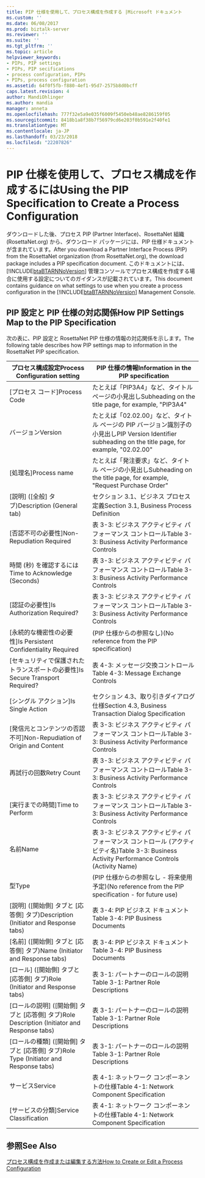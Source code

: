 ```yaml
---
title: PIP 仕様を使用して、プロセス構成を作成する |Microsoft ドキュメント
ms.custom: ''
ms.date: 06/08/2017
ms.prod: biztalk-server
ms.reviewer: ''
ms.suite: ''
ms.tgt_pltfrm: ''
ms.topic: article
helpviewer_keywords:
- PIPs, PIP settings
- PIPs, PIP secifications
- process configuration, PIPs
- PIPs, process configuration
ms.assetid: 64f0f5fb-f880-4ef1-95d7-2575b8d0bcff
caps.latest.revision: 4
author: MandiOhlinger
ms.author: mandia
manager: anneta
ms.openlocfilehash: 777f32e5a9e035f6009f5450eb48ae8286159f05
ms.sourcegitcommit: 8418b1a8f38b7f56979cd6e203f0b591e2f40fe1
ms.translationtype: MT
ms.contentlocale: ja-JP
ms.lasthandoff: 03/23/2018
ms.locfileid: "22207826"
---
```

# <a name="using-the-pip-specification-to-create-a-process-configuration"></a><span data-ttu-id="52f1f-102">PIP 仕様を使用して、プロセス構成を作成するには</span><span class="sxs-lookup"><span data-stu-id="52f1f-102">Using the PIP Specification to Create a Process Configuration</span></span>
<span data-ttu-id="52f1f-103">ダウンロードした後、プロセス PIP (Partner Interface)、RosettaNet 組織 (RosettaNet.org) から、ダウンロード パッケージには、PIP 仕様ドキュメントが含まれています。</span><span class="sxs-lookup"><span data-stu-id="52f1f-103">After you download a Partner Interface Process (PIP) from the RosettaNet organization (from RosettaNet.org), the download package includes a PIP specification document.</span></span> <span data-ttu-id="52f1f-104">このドキュメントには、[!INCLUDE[btaBTARNNoVersion](../../includes/btabtarnnoversion-md.md)] 管理コンソールでプロセス構成を作成する場合に使用する設定についてのガイダンスが記載されています。</span><span class="sxs-lookup"><span data-stu-id="52f1f-104">This document contains guidance on what settings to use when you create a process configuration in the [!INCLUDE[btaBTARNNoVersion](../../includes/btabtarnnoversion-md.md)] Management Console.</span></span>  
  
## <a name="how-pip-settings-map-to-the-pip-specification"></a><span data-ttu-id="52f1f-105">PIP 設定と PIP 仕様の対応関係</span><span class="sxs-lookup"><span data-stu-id="52f1f-105">How PIP Settings Map to the PIP Specification</span></span>  
 <span data-ttu-id="52f1f-106">次の表に、PIP 設定と RosettaNet PIP 仕様の情報の対応関係を示します。</span><span class="sxs-lookup"><span data-stu-id="52f1f-106">The following table describes how PIP settings map to information in the RosettaNet PIP specification.</span></span>  
  
|<span data-ttu-id="52f1f-107">プロセス構成設定</span><span class="sxs-lookup"><span data-stu-id="52f1f-107">Process Configuration setting</span></span>|<span data-ttu-id="52f1f-108">PIP 仕様の情報</span><span class="sxs-lookup"><span data-stu-id="52f1f-108">Information in the PIP specification</span></span>|  
|-----------------------------------|------------------------------------------|  
|<span data-ttu-id="52f1f-109">[プロセス コード]</span><span class="sxs-lookup"><span data-stu-id="52f1f-109">Process Code</span></span>|<span data-ttu-id="52f1f-110">たとえば「PIP3A4」など、タイトル ページの小見出し</span><span class="sxs-lookup"><span data-stu-id="52f1f-110">Subheading on the title page, for example, "PIP3A4"</span></span>|  
|<span data-ttu-id="52f1f-111">バージョン</span><span class="sxs-lookup"><span data-stu-id="52f1f-111">Version</span></span>|<span data-ttu-id="52f1f-112">たとえば「02.02.00」など、タイトル ページの PIP バージョン識別子の小見出し</span><span class="sxs-lookup"><span data-stu-id="52f1f-112">PIP Version Identifier subheading on the title page, for example, "02.02.00"</span></span>|  
|<span data-ttu-id="52f1f-113">[処理名]</span><span class="sxs-lookup"><span data-stu-id="52f1f-113">Process name</span></span>|<span data-ttu-id="52f1f-114">たとえば「発注要求」など、タイトル ページの小見出し</span><span class="sxs-lookup"><span data-stu-id="52f1f-114">Subheading on the title page, for example, "Request Purchase Order"</span></span>|  
|<span data-ttu-id="52f1f-115">[説明] \([全般] タブ)</span><span class="sxs-lookup"><span data-stu-id="52f1f-115">Description (General tab)</span></span>|<span data-ttu-id="52f1f-116">セクション 3.1、ビジネス プロセス定義</span><span class="sxs-lookup"><span data-stu-id="52f1f-116">Section 3.1, Business Process Definition</span></span>|  
|<span data-ttu-id="52f1f-117">[否認不可の必要性]</span><span class="sxs-lookup"><span data-stu-id="52f1f-117">Non-Repudiation Required</span></span>|<span data-ttu-id="52f1f-118">表 3-3: ビジネス アクティビティ パフォーマンス コントロール</span><span class="sxs-lookup"><span data-stu-id="52f1f-118">Table 3-3: Business Activity Performance Controls</span></span>|  
|<span data-ttu-id="52f1f-119">時間 (秒) を確認するには</span><span class="sxs-lookup"><span data-stu-id="52f1f-119">Time to Acknowledge (Seconds)</span></span>|<span data-ttu-id="52f1f-120">表 3-3: ビジネス アクティビティ パフォーマンス コントロール</span><span class="sxs-lookup"><span data-stu-id="52f1f-120">Table 3-3: Business Activity Performance Controls</span></span>|  
|<span data-ttu-id="52f1f-121">[認証の必要性]</span><span class="sxs-lookup"><span data-stu-id="52f1f-121">Is Authorization Required?</span></span>|<span data-ttu-id="52f1f-122">表 3-3: ビジネス アクティビティ パフォーマンス コントロール</span><span class="sxs-lookup"><span data-stu-id="52f1f-122">Table 3-3: Business Activity Performance Controls</span></span>|  
|<span data-ttu-id="52f1f-123">[永続的な機密性の必要性]</span><span class="sxs-lookup"><span data-stu-id="52f1f-123">Is Persistent Confidentiality Required</span></span>|<span data-ttu-id="52f1f-124">(PIP 仕様からの参照なし)</span><span class="sxs-lookup"><span data-stu-id="52f1f-124">(No reference from the PIP specification)</span></span>|  
|<span data-ttu-id="52f1f-125">[セキュリティで保護されたトランスポートの必要性]</span><span class="sxs-lookup"><span data-stu-id="52f1f-125">Is Secure Transport Required?</span></span>|<span data-ttu-id="52f1f-126">表 4-3: メッセージ交換コントロール</span><span class="sxs-lookup"><span data-stu-id="52f1f-126">Table 4-3: Message Exchange Controls</span></span>|  
|<span data-ttu-id="52f1f-127">[シングル アクション]</span><span class="sxs-lookup"><span data-stu-id="52f1f-127">Is Single Action</span></span>|<span data-ttu-id="52f1f-128">セクション 4.3、取り引きダイアログ仕様</span><span class="sxs-lookup"><span data-stu-id="52f1f-128">Section 4.3, Business Transaction Dialog Specification</span></span>|  
|<span data-ttu-id="52f1f-129">[発信元とコンテンツの否認不可]</span><span class="sxs-lookup"><span data-stu-id="52f1f-129">Non-Repudiation of Origin and Content</span></span>|<span data-ttu-id="52f1f-130">表 3-3: ビジネス アクティビティ パフォーマンス コントロール</span><span class="sxs-lookup"><span data-stu-id="52f1f-130">Table 3-3: Business Activity Performance Controls</span></span>|  
|<span data-ttu-id="52f1f-131">再試行の回数</span><span class="sxs-lookup"><span data-stu-id="52f1f-131">Retry Count</span></span>|<span data-ttu-id="52f1f-132">表 3-3: ビジネス アクティビティ パフォーマンス コントロール</span><span class="sxs-lookup"><span data-stu-id="52f1f-132">Table 3-3: Business Activity Performance Controls</span></span>|  
|<span data-ttu-id="52f1f-133">[実行までの時間]</span><span class="sxs-lookup"><span data-stu-id="52f1f-133">Time to Perform</span></span>|<span data-ttu-id="52f1f-134">表 3-3: ビジネス アクティビティ パフォーマンス コントロール</span><span class="sxs-lookup"><span data-stu-id="52f1f-134">Table 3-3: Business Activity Performance Controls</span></span>|  
|<span data-ttu-id="52f1f-135">名前</span><span class="sxs-lookup"><span data-stu-id="52f1f-135">Name</span></span>|<span data-ttu-id="52f1f-136">表 3-3: ビジネス アクティビティ パフォーマンス コントロール (アクティビティ名)</span><span class="sxs-lookup"><span data-stu-id="52f1f-136">Table 3-3: Business Activity Performance Controls (Activity Name)</span></span>|  
|<span data-ttu-id="52f1f-137">型</span><span class="sxs-lookup"><span data-stu-id="52f1f-137">Type</span></span>|<span data-ttu-id="52f1f-138">(PIP 仕様からの参照なし - 将来使用予定)</span><span class="sxs-lookup"><span data-stu-id="52f1f-138">(No reference from the PIP specification - for future use)</span></span>|  
|<span data-ttu-id="52f1f-139">[説明] \([開始側] タブと [応答側] タブ)</span><span class="sxs-lookup"><span data-stu-id="52f1f-139">Description (Initiator and Response tabs)</span></span>|<span data-ttu-id="52f1f-140">表 3-4: PIP ビジネス ドキュメント</span><span class="sxs-lookup"><span data-stu-id="52f1f-140">Table 3-4: PIP Business Documents</span></span>|  
|<span data-ttu-id="52f1f-141">[名前] \([開始側] タブと [応答側] タブ)</span><span class="sxs-lookup"><span data-stu-id="52f1f-141">Name (Initiator and Response tabs)</span></span>|<span data-ttu-id="52f1f-142">表 3-4: PIP ビジネス ドキュメント</span><span class="sxs-lookup"><span data-stu-id="52f1f-142">Table 3-4: PIP Business Documents</span></span>|  
|<span data-ttu-id="52f1f-143">[ロール] \([開始側] タブと [応答側] タブ)</span><span class="sxs-lookup"><span data-stu-id="52f1f-143">Role (Initiator and Response tabs)</span></span>|<span data-ttu-id="52f1f-144">表 3-1: パートナーのロールの説明</span><span class="sxs-lookup"><span data-stu-id="52f1f-144">Table 3-1: Partner Role Descriptions</span></span>|  
|<span data-ttu-id="52f1f-145">[ロールの説明] \([開始側] タブと [応答側] タブ)</span><span class="sxs-lookup"><span data-stu-id="52f1f-145">Role Description (Initiator and Response tabs)</span></span>|<span data-ttu-id="52f1f-146">表 3-1: パートナーのロールの説明</span><span class="sxs-lookup"><span data-stu-id="52f1f-146">Table 3-1: Partner Role Descriptions</span></span>|  
|<span data-ttu-id="52f1f-147">[ロールの種類] \([開始側] タブと [応答側] タブ)</span><span class="sxs-lookup"><span data-stu-id="52f1f-147">Role Type (Initiator and Response tabs)</span></span>|<span data-ttu-id="52f1f-148">表 3-1: パートナーのロールの説明</span><span class="sxs-lookup"><span data-stu-id="52f1f-148">Table 3-1: Partner Role Descriptions</span></span>|  
|<span data-ttu-id="52f1f-149">サービス</span><span class="sxs-lookup"><span data-stu-id="52f1f-149">Service</span></span>|<span data-ttu-id="52f1f-150">表 4-1: ネットワーク コンポーネントの仕様</span><span class="sxs-lookup"><span data-stu-id="52f1f-150">Table 4-1: Network Component Specification</span></span>|  
|<span data-ttu-id="52f1f-151">[サービスの分類]</span><span class="sxs-lookup"><span data-stu-id="52f1f-151">Service Classification</span></span>|<span data-ttu-id="52f1f-152">表 4-1: ネットワーク コンポーネントの仕様</span><span class="sxs-lookup"><span data-stu-id="52f1f-152">Table 4-1: Network Component Specification</span></span>|  
  
## <a name="see-also"></a><span data-ttu-id="52f1f-153">参照</span><span class="sxs-lookup"><span data-stu-id="52f1f-153">See Also</span></span>  
 [<span data-ttu-id="52f1f-154">プロセス構成を作成または編集する方法</span><span class="sxs-lookup"><span data-stu-id="52f1f-154">How to Create or Edit a Process Configuration</span></span>](../../adapters-and-accelerators/accelerator-rosettanet/how-to-create-or-edit-a-process-configuration.md)